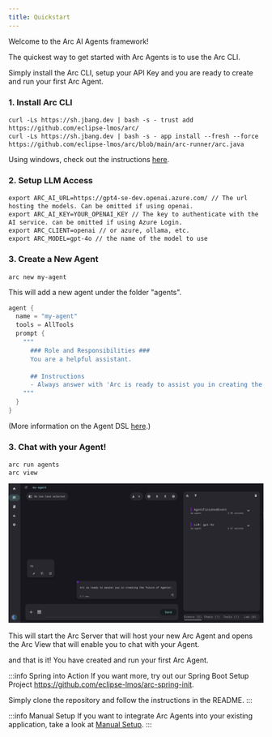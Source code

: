 ```yaml
---
title: Quickstart
---
```



Welcome to the Arc AI Agents framework!

The quickest way to get started with Arc Agents is to use the Arc CLI.

Simply install the Arc CLI, setup your API Key and you are ready to create and run your first Arc Agent.

### 1. Install Arc CLI
```
curl -Ls https://sh.jbang.dev | bash -s - trust add https://github.com/eclipse-lmos/arc/
curl -Ls https://sh.jbang.dev | bash -s - app install --fresh --force https://github.com/eclipse-lmos/arc/blob/main/arc-runner/arc.java
```
Using windows, check out the instructions [here](/docs/arc/cli).


### 2. Setup LLM Access

```
export ARC_AI_URL=https://gpt4-se-dev.openai.azure.com/ // The url hosting the models. Can be omitted if using openai.
export ARC_AI_KEY=YOUR_OPENAI_KEY // The key to authenticate with the AI service. can be omitted if using Azure Login.
export ARC_CLIENT=openai // or azure, ollama, etc.
export ARC_MODEL=gpt-4o // the name of the model to use
```

### 3. Create a New Agent 

```
arc new my-agent
```

This will add a new agent under the folder "agents".

```kt
agent {
  name = "my-agent"
  tools = AllTools
  prompt {
    """
      ### Role and Responsibilities ###
      You are a helpful assistant.
      
      ## Instructions
      - Always answer with 'Arc is ready to assist you in creating the future of Agents!.'
    """
  }
}
```
(More information on the Agent DSL [here](/docs/arc/dsl/defining_agents).)

### 3. Chat with your Agent!

```
arc run agents
arc view
```

![Arc View](/img/arc_view01.png)

This will start the Arc Server that will host your new Arc Agent 
and opens the Arc View that will enable you to chat with your Agent.

and that is it! You have created and run your first Arc Agent.

:::info Spring into Action
If you want more, try out our Spring Boot Setup Project
https://github.com/eclipse-lmos/arc-spring-init.

Simply clone the repository and follow the instructions in the README.
:::

:::info Manual Setup
If you want to integrate Arc Agents into your existing application,
take a look at [Manual Setup](00-manual_setup.md).
:::

